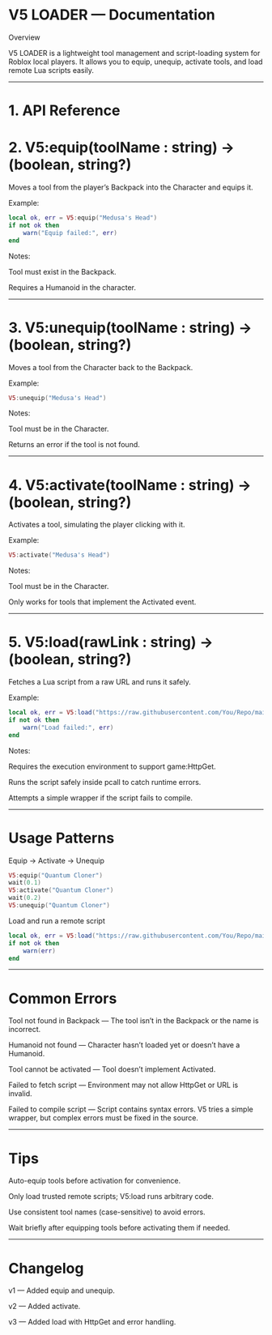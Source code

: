 # V5 LOADER — Documentation

Overview

V5 LOADER is a lightweight tool management and script-loading system for Roblox local players. It allows you to equip, unequip, activate tools, and load remote Lua scripts easily.


---

# 1. API Reference

# 2. V5:equip(toolName : string) -> (boolean, string?)

Moves a tool from the player’s Backpack into the Character and equips it.

Example:

```lua
local ok, err = V5:equip("Medusa's Head")
if not ok then
    warn("Equip failed:", err)
end
```

Notes:

Tool must exist in the Backpack.

Requires a Humanoid in the character.



---

# 3. V5:unequip(toolName : string) -> (boolean, string?)

Moves a tool from the Character back to the Backpack.

Example:
```lua
V5:unequip("Medusa's Head")
```
Notes:

Tool must be in the Character.

Returns an error if the tool is not found.



---

# 4. V5:activate(toolName : string) -> (boolean, string?)

Activates a tool, simulating the player clicking with it.

Example:
```lua
V5:activate("Medusa's Head")
```
Notes:

Tool must be in the Character.

Only works for tools that implement the Activated event.



---

# 5. V5:load(rawLink : string) -> (boolean, string?)

Fetches a Lua script from a raw URL and runs it safely.

Example:
```lua
local ok, err = V5:load("https://raw.githubusercontent.com/You/Repo/main/script.lua")
if not ok then
    warn("Load failed:", err)
end
```
Notes:

Requires the execution environment to support game:HttpGet.

Runs the script safely inside pcall to catch runtime errors.

Attempts a simple wrapper if the script fails to compile.



---

# Usage Patterns

Equip → Activate → Unequip
```lua
V5:equip("Quantum Cloner")
wait(0.1)
V5:activate("Quantum Cloner")
wait(0.2)
V5:unequip("Quantum Cloner")
```
Load and run a remote script
```lua
local ok, err = V5:load("https://raw.githubusercontent.com/You/Repo/main/toolScript.lua")
if not ok then
    warn(err)
end
```

---

# Common Errors

Tool not found in Backpack — The tool isn’t in the Backpack or the name is incorrect.

Humanoid not found — Character hasn’t loaded yet or doesn’t have a Humanoid.

Tool cannot be activated — Tool doesn’t implement Activated.

Failed to fetch script — Environment may not allow HttpGet or URL is invalid.

Failed to compile script — Script contains syntax errors. V5 tries a simple wrapper, but complex errors must be fixed in the source.



---

# Tips

Auto-equip tools before activation for convenience.

Only load trusted remote scripts; V5:load runs arbitrary code.

Use consistent tool names (case-sensitive) to avoid errors.

Wait briefly after equipping tools before activating them if needed.



---

# Changelog

v1 — Added equip and unequip.

v2 — Added activate.

v3 — Added load with HttpGet and error handling.
